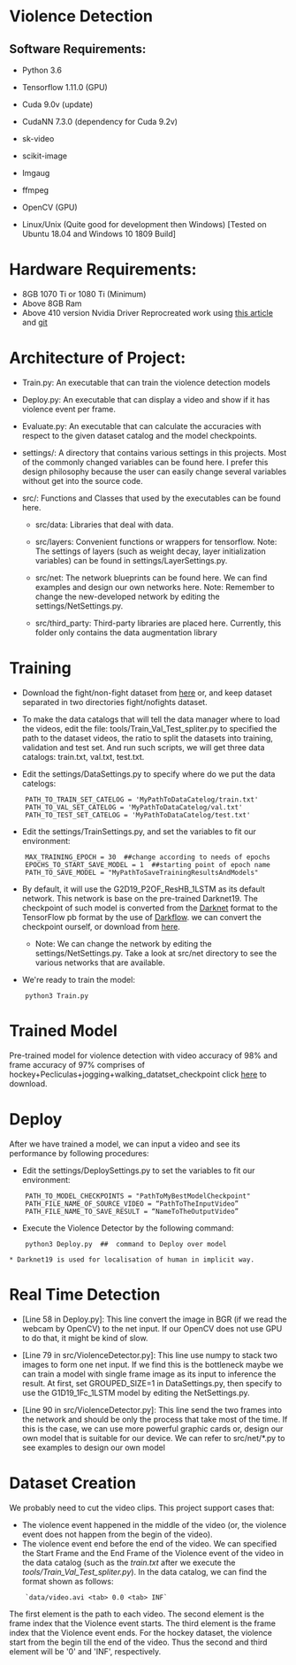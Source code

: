 # Violence Detection 

## Software Requirements:

* Python 3.6

* Tensorflow 1.11.0 (GPU)

* Cuda 9.0v (update)

* CudaNN 7.3.0 (dependency for Cuda 9.2v)

* sk-video

* scikit-image

* Imgaug

* ffmpeg

* OpenCV (GPU)

* Linux/Unix (Quite good for development then Windows) [Tested on Ubuntu 18.04 and Windows 10 1809 Build]

# Hardware Requirements:

* 8GB 1070 Ti or 1080 Ti (Minimum)
* Above 8GB Ram
* Above 410 version Nvidia Driver
Reprocreated work using [this article](http://joshua-p-r-pan.blogspot.com/2018/05/violence-detection-by-cnn-lstm.html) and [git](https://github.com/JoshuaPiinRueyPan/ViolenceDetection)

# Architecture of Project:

   * Train.py: An executable that can train the violence detection models

   * Deploy.py: An executable that can display a video and show if it has violence event per frame.

   * Evaluate.py: An executable that can calculate the accuracies with respect to the given dataset catalog and the model checkpoints.

   * settings/:  A directory that contains various settings in this projects. Most of the commonly changed variables can be found here. I prefer this design philosophy because the user can easily change several variables without get into the source code.

   * src/: Functions and Classes that used by the executables can be found here.

       * src/data: Libraries that deal with data.

       * src/layers: Convenient functions or wrappers for tensorflow. Note: The settings of layers (such as weight decay, layer initialization variables) can be found in settings/LayerSettings.py.

       * src/net: The network blueprints can be found here. We can find examples and design our own networks here. Note: Remember to change the new-developed network by editing the settings/NetSettings.py.

       * src/third_party:  Third-party libraries are placed here. Currently, this folder only contains the data augmentation library

# Training
* Download the fight/non-fight dataset from [here](http://visilab.etsii.uclm.es/personas/oscar/FightDetection/index.html) or, and keep dataset separated in two directories fight/nofights dataset. 

* To make the data catalogs that will tell the data manager where to load the videos, edit the file: tools/Train_Val_Test_spliter.py to specified the path to the dataset videos, the ratio to split the datasets into training, validation and test set. And run such scripts, we will get three data catalogs: train.txt, val.txt, test.txt.

* Edit the settings/DataSettings.py to specify where do we put the data catelogs:
```Shell
	PATH_TO_TRAIN_SET_CATELOG = 'MyPathToDataCatelog/train.txt'
	PATH_TO_VAL_SET_CATELOG = 'MyPathToDataCatelog/val.txt'
	PATH_TO_TEST_SET_CATELOG = 'MyPathToDataCatelog/test.txt'
```

* Edit the settings/TrainSettings.py, and set the variables to fit our environment:
```Shell
	MAX_TRAINING_EPOCH = 30  ##change according to needs of epochs
    EPOCHS_TO_START_SAVE_MODEL = 1  ##starting point of epoch name
    PATH_TO_SAVE_MODEL = "MyPathToSaveTrainingResultsAndModels"

```
*   By default, it will use the G2D19_P2OF_ResHB_1LSTM as its default network. This network is base on the pre-trained Darknet19. The checkpoint of such model is converted from the [Darknet](https://pjreddie.com/darknet/imagenet/) format to the TensorFlow pb format by the use of [Darkflow](https://github.com/thtrieu/darkflow). we can convert the checkpoint  ourself, or download from [here](https://drive.google.com/open?id=1oUPhXtZjTU04DOwAXv6LtQ1GxFG9TD7b).
    * Note: We can change the network by editing the settings/NetSettings.py. Take a look at src/net directory to see the various networks that are available.

* We're ready to train the model:
```Shell
	python3 Train.py
```

# Trained Model 

Pre-trained model for violence detection with video accuracy of 98% and frame accuracy of 97% comprises of hockey+Pecliculas+jogging+walking_datatset_checkpoint click [here](https://drive.google.com/drive/folders/1Tu0sIrcbAOx2vqJMD7tXIj6KkhWuvS5s?usp=sharing) to download. 

# Deploy
After we have trained a model, we can input a video and see its performance by following procedures:
* Edit the settings/DeploySettings.py to set the variables to fit our environment:

```Shell
	PATH_TO_MODEL_CHECKPOINTS = "PathToMyBestModelCheckpoint"
    PATH_FILE_NAME_OF_SOURCE_VIDEO = “PathToTheInputVideo”
    PATH_FILE_NAME_TO_SAVE_RESULT = “NameToTheOutputVideo”

```
* Execute the Violence Detector by the following command:
```Shell
	python3 Deploy.py  ##  command to Deploy over model
```
    * Darknet19 is used for localisation of human in implicit way.
	
# Real Time Detection

* [Line 58 in Deploy.py]: This line convert the image in BGR (if we read the webcam by OpenCV) to the net input. If our OpenCV does not use GPU to do that, it might be kind of slow.

* [Line 79 in src/ViolenceDetector.py]: This line use numpy to stack two images to form one net input. If we find this is the bottleneck maybe we can train a model with single frame image as its input to inference the result. At first, set GROUPED_SIZE=1 in DataSettings.py, then specify to use the G1D19_1Fc_1LSTM model by editing the NetSettings.py.

* [Line 90 in src/ViolenceDetector.py]: This line send the two frames into the network and should be only the process that take most of the time. If this is the case, we can use more powerful graphic cards or, design our own model that is suitable for our device. We can refer to src/net/*.py to see examples to design our own model

# Dataset Creation
We probably need to cut the video clips. This project support cases that:
* The violence event happened in the middle of the video (or, the violence event does not happen from the begin of the video).
* The violence event end before the end of the video.
We can specified the Start Frame and the End Frame of the Violence event of the video in the data catalog (such as the _train.txt_ after we execute the _tools/Train_Val_Test_spliter.py_). In the data catalog, we can find the format shown as follows:
```Shell
	`data/video.avi	<tab> 0.0 <tab> INF`
```
The first element is the path to each video. The second element is the frame index that the Violence event starts. The third element is the frame index that the Violence event ends. For the hockey dataset, the violence start from the begin till the end of the video. Thus the second and third element will be '0' and 'INF', respectively.


